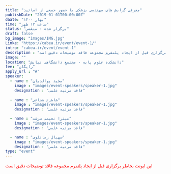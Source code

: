 ```yaml
---
title: "معرفی گرایش های مهندسی پزشکی با حضور جمعی از اساتید"
publishDate: "2019-01-01T00:00:00Z"
daate: "۱۴۰۰ بهار"
time: "ساعت ۱۲ ظهر"
status: "برگزار شده - منقضی"
draft: false
bg_image: "images/IMG.jpg"
Linke: "https://cabea.ir/event/event-1/"
intro: "cabea.ir/event/event-1"
description : "این ایونت بخاطر برگزاری قبل از ایجاد پلتفرم مجموعه فاقد توضیحات دقیق است"
image: ""
location: "دانشکده علوم پایه - مجتمع دانشگاهی نیایش"
fee: "رایگان"
apply_url : "#"
speaker:
  - name : "مجید پوالدیان"
    image : "images/event-speakers/speaker-1.jpg"
    designation : "فاقد مرتبه علمی"
  
  - name : "شاهرخ شجاعی"
    image : "images/event-speakers/speaker-1.jpg"
    designation : "فاقد مرتبه علمی"

  - name : "میترا نعیمی سرشت"
    image : "images/event-speakers/speaker-1.jpg"
    designation : "فاقد مرتبه علمی"

  - name : "سهیال زمانلوی"
    image : "images/event-speakers/speaker-1.jpg"
    designation : "فاقد مرتبه علمی"
type: "event"
---
```


<p style="color: red;">این ایونت بخاطر برگزاری قبل از ایجاد پلتفرم مجموعه فاقد توضیحات دقیق است</p>
